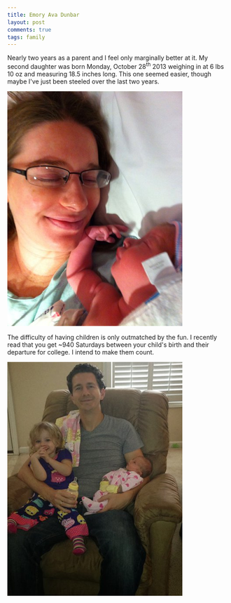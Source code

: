 ```yaml
---
title: Emory Ava Dunbar
layout: post
comments: true
tags: family
---
```


Nearly two years as a parent and I feel only marginally better at it.  My
second daughter was born Monday, October 28<sup>th</sup> 2013 weighing in at 6
lbs 10 oz and measuring 18.5 inches long.  This one seemed easier, though maybe
I've just been steeled over the last two years.

[![Emory][emory-small]][album]

The difficulty of having children is only outmatched by the fun.  I recently
read that you get ~940 Saturdays between your child's birth and their departure
for college.  I intend to make them count.

[![Brighton and Emory][brighton-and-emory-small]][brighton-and-emory]

[emory-small]: /img/emory-small.jpg
[brighton-and-emory]: /img/brighton-and-emory.jpg
[brighton-and-emory-small]: /img/brighton-and-emory-small.jpg
[album]: https://plus.google.com/photos/112218858958621773071/albums/5944799147810222641
